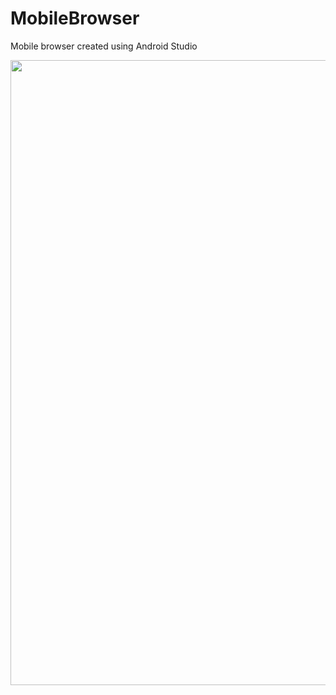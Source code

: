 # MobileBrowser
Mobile browser created using Android Studio

<img align="center" width="1000" src="https://i.imgur.com/EOfI5Av.jpg">
